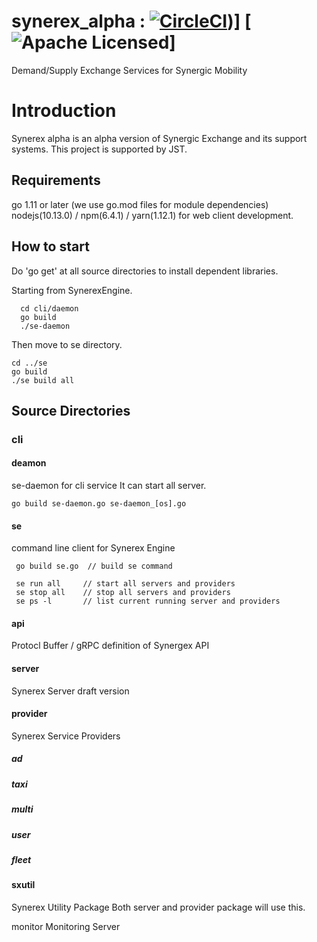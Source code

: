 # synerex_alpha :  [![CircleCI](https://circleci.com/gh/synerex/synerex_alpha.svg?style=svg)](https://circleci.com/gh/synerex/synerex_alpha))] [![Apache Licensed](https://img.shields.io/badge/license-Apache-blue.svg)]
Demand/Supply Exchange Services for Synergic Mobility

# Introduction
Synerex alpha is an alpha version of Synergic Exchange and its support systems.
This project is supported by JST.

## Requirements
go 1.11 or later (we use go.mod files for module dependencies)
nodejs(10.13.0) / npm(6.4.1) / yarn(1.12.1) for web client development.

## How to start
Do 'go get' at all source directories to install dependent libraries.

Starting from SynerexEngine.
```
  cd cli/daemon
  go build
  ./se-daemon
```

Then move to se directory.
```
cd ../se
go build
./se build all
```

## Source Directories

### cli
#### deamon
 se-daemon for cli service
  It can start all server.
 ```
 go build se-daemon.go se-daemon_[os].go
 ```


#### se
 command line client for Synerex Engine
```
 go build se.go  // build se command
 
 se run all     // start all servers and providers
 se stop all    // stop all servers and providers
 se ps -l       // list current running server and providers
```

#### api

Protocl Buffer / gRPC definition of Synergex API

#### server

Synerex Server draft version

#### provider

Synerex Service Providers

#####    ad

#####    taxi

#####    multi

#####    user

#####    fleet

#### sxutil

Synerex Utility Package Both server and provider package will
use this.

monitor Monitoring Server

